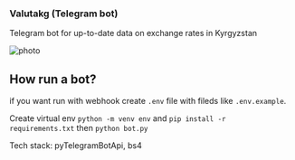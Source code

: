 ### Valutakg (Telegram bot)

Telegram bot for up-to-date data on exchange rates in Kyrgyzstan

<img src="https://iili.io/HVdxtrx.png" alt="photo">

## How run a bot?
if you want run with webhook create `.env` file with fileds like `.env.example`.

Create virtual env `python -m venv env` and `pip install -r requirements.txt` then `python bot.py` 

Tech stack: pyTelegramBotApi, bs4